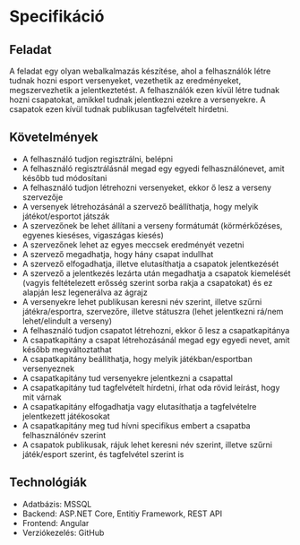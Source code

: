 # Specifikáció

## Feladat

A feladat egy olyan webalkalmazás készítése, ahol a felhasználók létre tudnak hozni esport versenyeket, vezethetik az eredményeket, megszervezhetik a jelentkeztetést. A felhasználók ezen kívül létre tudnak hozni csapatokat, amikkel tudnak jelentkezni ezekre a versenyekre. A csapatok ezen kívül tudnak publikusan tagfelvételt hirdetni.

## Követelmények

- A felhasználó tudjon regisztrálni, belépni
- A felhasználó regisztrálásnál megad egy egyedi felhasználónevet, amit később tud módosítani
- A felhasználó tudjon létrehozni versenyeket, ekkor ő lesz a verseny szervezője
- A versenyek létrehozásánál a szervező beállíthatja, hogy melyik játékot/esportot játszák
- A szervezőnek be lehet állítani a verseny formátumát (körmérkőzéses, egyenes kieséses, vigaszágas kiesés)
- A szervezőnek lehet az egyes meccsek eredményét vezetni
- A szervező megadhatja, hogy hány csapat indullhat
- A szervező elfogadhatja, illetve elutasíthatja a csapatok jelentkezését
- A szervező a jelentkezés lezárta után megadhatja a csapatok kiemelését (vagyis feltételezett erősség szerint sorba rakja a csapatokat) és ez alapján lesz legenerálva az ágrajz
- A versenyekre lehet publikusan keresni név szerint, illetve szűrni játékra/esportra, szervezőre, illetve státuszra (lehet jelentkezni rá/nem lehet/elindult a verseny)
- A felhasználó tudjon csapatot létrehozni, ekkor ő lesz a csapatkapitánya
- A csapatkapitány a csapat létrehozásánál megad egy egyedi nevet, amit később megváltoztathat
- A csapatkapitány beállíthatja, hogy melyik játékban/esportban versenyeznek
- A csapatkapitány tud versenyekre jelentkezni a csapattal
- A csapatkapitány tud tagfelvételt hírdetni, írhat oda rövid leírást, hogy mit várnak
- A csapatkapitány elfogadhatja vagy elutasíthatja a tagfelvételre jelentkezett játékosokat
- A csapatkapitány meg tud hívni specifikus embert a csapatba felhasználónév szerint
- A csapatok publikusak, rájuk lehet keresni név szerint, illetve szűrni játék/esport szerint, és tagfelvétel szerint is


## Technológiák

- Adatbázis: MSSQL
- Backend: ASP.NET Core, Entitiy Framework, REST API
- Frontend: Angular
- Verziókezelés: GitHub